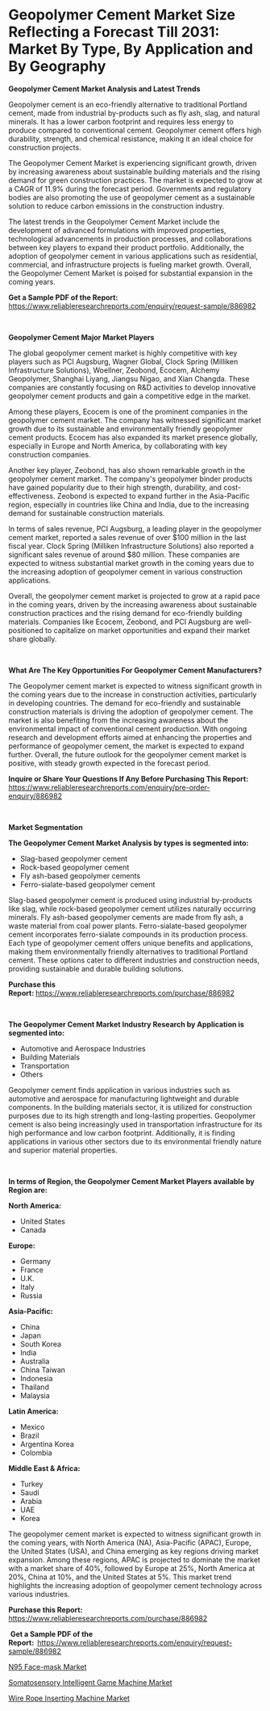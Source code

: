 <p><h1>Geopolymer Cement Market Size Reflecting a Forecast Till 2031: Market By Type, By Application and By Geography</h1></p><p><strong>Geopolymer Cement Market Analysis and Latest Trends</strong></p>
<p><p>Geopolymer cement is an eco-friendly alternative to traditional Portland cement, made from industrial by-products such as fly ash, slag, and natural minerals. It has a lower carbon footprint and requires less energy to produce compared to conventional cement. Geopolymer cement offers high durability, strength, and chemical resistance, making it an ideal choice for construction projects.</p><p>The Geopolymer Cement Market is experiencing significant growth, driven by increasing awareness about sustainable building materials and the rising demand for green construction practices. The market is expected to grow at a CAGR of 11.9% during the forecast period. Governments and regulatory bodies are also promoting the use of geopolymer cement as a sustainable solution to reduce carbon emissions in the construction industry.</p><p>The latest trends in the Geopolymer Cement Market include the development of advanced formulations with improved properties, technological advancements in production processes, and collaborations between key players to expand their product portfolio. Additionally, the adoption of geopolymer cement in various applications such as residential, commercial, and infrastructure projects is fueling market growth. Overall, the Geopolymer Cement Market is poised for substantial expansion in the coming years.</p></p>
<p><strong>Get a Sample PDF of the Report:&nbsp;</strong> <a href="https://www.reliableresearchreports.com/enquiry/request-sample/886982">https://www.reliableresearchreports.com/enquiry/request-sample/886982</a></p>
<p>&nbsp;</p>
<p><strong>Geopolymer Cement Major Market Players</strong></p>
<p><p>The global geopolymer cement market is highly competitive with key players such as PCI Augsburg, Wagner Global, Clock Spring (Milliken Infrastructure Solutions), Woellner, Zeobond, Ecocem, Alchemy Geopolymer, Shanghai Liyang, Jiangsu Nigao, and Xian Changda. These companies are constantly focusing on R&D activities to develop innovative geopolymer cement products and gain a competitive edge in the market.</p><p>Among these players, Ecocem is one of the prominent companies in the geopolymer cement market. The company has witnessed significant market growth due to its sustainable and environmentally friendly geopolymer cement products. Ecocem has also expanded its market presence globally, especially in Europe and North America, by collaborating with key construction companies.</p><p>Another key player, Zeobond, has also shown remarkable growth in the geopolymer cement market. The company's geopolymer binder products have gained popularity due to their high strength, durability, and cost-effectiveness. Zeobond is expected to expand further in the Asia-Pacific region, especially in countries like China and India, due to the increasing demand for sustainable construction materials.</p><p>In terms of sales revenue, PCI Augsburg, a leading player in the geopolymer cement market, reported a sales revenue of over $100 million in the last fiscal year. Clock Spring (Milliken Infrastructure Solutions) also reported a significant sales revenue of around $80 million. These companies are expected to witness substantial market growth in the coming years due to the increasing adoption of geopolymer cement in various construction applications.</p><p>Overall, the geopolymer cement market is projected to grow at a rapid pace in the coming years, driven by the increasing awareness about sustainable construction practices and the rising demand for eco-friendly building materials. Companies like Ecocem, Zeobond, and PCI Augsburg are well-positioned to capitalize on market opportunities and expand their market share globally.</p></p>
<p>&nbsp;</p>
<p><strong>What Are The Key Opportunities For Geopolymer Cement Manufacturers?</strong></p>
<p><p>The Geopolymer cement market is expected to witness significant growth in the coming years due to the increase in construction activities, particularly in developing countries. The demand for eco-friendly and sustainable construction materials is driving the adoption of geopolymer cement. The market is also benefiting from the increasing awareness about the environmental impact of conventional cement production. With ongoing research and development efforts aimed at enhancing the properties and performance of geopolymer cement, the market is expected to expand further. Overall, the future outlook for the geopolymer cement market is positive, with steady growth expected in the forecast period.</p></p>
<p><strong>Inquire or Share Your Questions If Any Before Purchasing This Report:</strong> <a href="https://www.reliableresearchreports.com/enquiry/pre-order-enquiry/886982">https://www.reliableresearchreports.com/enquiry/pre-order-enquiry/886982</a></p>
<p>&nbsp;</p>
<p><strong>Market Segmentation</strong></p>
<p><strong>The Geopolymer Cement Market Analysis by types is segmented into:</strong></p>
<p><ul><li>Slag-based geopolymer cement</li><li>Rock-based geopolymer cement</li><li>Fly ash-based geopolymer cements</li><li>Ferro-sialate-based geopolymer cement</li></ul></p>
<p><p>Slag-based geopolymer cement is produced using industrial by-products like slag, while rock-based geopolymer cement utilizes naturally occurring minerals. Fly ash-based geopolymer cements are made from fly ash, a waste material from coal power plants. Ferro-sialate-based geopolymer cement incorporates ferro-sialate compounds in its production process. Each type of geopolymer cement offers unique benefits and applications, making them environmentally friendly alternatives to traditional Portland cement. These options cater to different industries and construction needs, providing sustainable and durable building solutions.</p></p>
<p><strong>Purchase this Report:&nbsp;</strong><a href="https://www.reliableresearchreports.com/purchase/886982">https://www.reliableresearchreports.com/purchase/886982</a></p>
<p>&nbsp;</p>
<p><strong>The Geopolymer Cement Market Industry Research by Application is segmented into:</strong></p>
<p><ul><li>Automotive and Aerospace Industries</li><li>Building Materials</li><li>Transportation</li><li>Others</li></ul></p>
<p><p>Geopolymer cement finds application in various industries such as automotive and aerospace for manufacturing lightweight and durable components. In the building materials sector, it is utilized for construction purposes due to its high strength and long-lasting properties. Geopolymer cement is also being increasingly used in transportation infrastructure for its high performance and low carbon footprint. Additionally, it is finding applications in various other sectors due to its environmental friendly nature and superior material properties.</p></p>
<p>&nbsp;</p>
<p><strong>In terms of Region, the Geopolymer Cement Market Players available by Region are:</strong></p>
<p>
    <p> <strong> North America: </strong>
        <ul>
            <li>United States</li>
            <li>Canada</li>
        </ul>
        </p> 
    <p> <strong> Europe: </strong>
        <ul>
            <li>Germany</li>
            <li>France</li>
            <li>U.K.</li>
            <li>Italy</li>
            <li>Russia</li>
        </ul>
        </p> 
    <p> <strong> Asia-Pacific: </strong>
        <ul>
            <li>China</li>
            <li>Japan</li>
            <li>South Korea</li>
            <li>India</li>
            <li>Australia</li>
            <li>China Taiwan</li>
            <li>Indonesia</li>
            <li>Thailand</li>
            <li>Malaysia</li>
        </ul>
        </p> 
    <p> <strong> Latin America: </strong>
        <ul>
            <li>Mexico</li>
            <li>Brazil</li>
            <li>Argentina Korea</li>
            <li>Colombia</li>
        </ul>
        </p> 
    <p> <strong> Middle East & Africa: </strong>
        <ul>
            <li>Turkey</li>
            <li>Saudi</li>
            <li>Arabia</li>
            <li>UAE</li>
            <li>Korea</li>
        </ul>
    </p>
    </p>
<p><p>The geopolymer cement market is expected to witness significant growth in the coming years, with North America (NA), Asia-Pacific (APAC), Europe, the United States (USA), and China emerging as key regions driving market expansion. Among these regions, APAC is projected to dominate the market with a market share of 40%, followed by Europe at 25%, North America at 20%, China at 10%, and the United States at 5%. This market trend highlights the increasing adoption of geopolymer cement technology across various industries.</p></p>
<p><strong>Purchase this Report: </strong><a href="https://www.reliableresearchreports.com/purchase/886982">https://www.reliableresearchreports.com/purchase/886982</a></p>
<p>&nbsp;<strong>Get a Sample PDF of the Report:&nbsp;&nbsp;</strong><a href="https://www.reliableresearchreports.com/enquiry/request-sample/886982">https://www.reliableresearchreports.com/enquiry/request-sample/886982</a></p>
<p><strong></strong></p>
<p><p><a href="https://view.publitas.com/reportprime-1/n95-face-mask-market-size-global-industry-overview-market-segmentation-and-forecast-2023-to-2030/">N95 Face-mask Market</a></p><p><a href="https://view.publitas.com/reportprime-1/somatosensory-intelligent-game-machine-market-challenges-opportunities-and-growth-drivers-and-major-market-players-forecasted-for-period-from-2023-2030/">Somatosensory Intelligent Game Machine Market</a></p><p><a href="https://view.publitas.com/reportprime-1/wire-rope-inserting-machine-market-furnish-information-about-market-size-market-share-market-dynamics-and-projections-spanning-from-2023-to-2030/">Wire Rope Inserting Machine Market</a></p></p>
